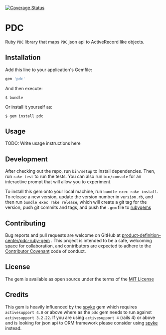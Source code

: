 [![Coverage Status](https://coveralls.io/repos/github/ycheng-aa/pdc-ruby-gem/badge.svg?branch=master)](https://coveralls.io/github/ycheng-aa/pdc-ruby-gem?branch=master)
# PDC

Ruby `PDC` library that maps `PDC` json api to ActiveRecord like objects.

## Installation

Add this line to your application's Gemfile:

```ruby
gem 'pdc'
```

And then execute:

    $ bundle

Or install it yourself as:

    $ gem install pdc

## Usage

TODO: Write usage instructions here

## Development

After checking out the repo, run `bin/setup` to install dependencies.
Then, run `rake test` to run the tests. You can also run `bin/console` for
an interactive prompt that will allow you to experiment.

To install this gem onto your local machine, run `bundle exec rake install`.
To release a new version, update the version number in `version.rb`, and
then run `bundle exec rake release`, which will create a git tag for the
version, push git commits and tags, and push the `.gem` file to [rubygems][]

## Contributing

Bug reports and pull requests are welcome on GitHub at
[product-definition-center/pdc-ruby-gem][pdc-github] . This project is intended to be a safe,
welcoming space for collaboration, and contributors are expected to adhere to
the [Contributor Covenant][coc] code of conduct.


## License

The gem is available as open source under the terms of the [MIT License][mit-license]

## Credits

This gem is heavily influenced by the [spyke][] gem which requires
`activesupport 4.0` or above where as the `pdc` gem needs to run against
`activesupport 3.2.22`. If you are using `activesupport 4` (rails 4) or above
and is looking for json api to ORM framework please consider using [spyke][] instead.


[rubygems]: https://rubygems.org
[mit-license]: http://opensource.org/licenses/MIT
[coc]: http://contributor-covenant.org
[pdc-github]: https://github.com/product-definition-center/pdc-ruby-gem
[spyke]: https://github.com/balvig/spyke
